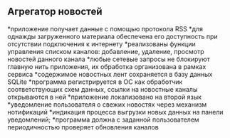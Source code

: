 ## Агрегатор новостей

  *приложение получает данные с помощью протокола RSS
  *для однажды загруженного материала обеспечена его доступность при отсутствии подключения к интернету
  *реализованы функции управления списком каналов: добавление, удаление, просмотр новостей данного канала
  *любые сетевые запросы не блокируют главную нить приложения, их обработка организована в рамках сервиса
  *содержимое новостных лент сохраняется в базу данных SQLite
  *программа регистрируется в ОС как обработчик соответствующих схем данных, ссылки на новостные каналы открываются в ней
  *приложение локализовано на второй язык
  *уведомление пользователя о свежих новостях через механизм нотификаций
  *индикация процесса выгрузки новых данных на панели уведомлений;
  *программа должна с заданной пользователем периодичностью проверяет обновления каналов
